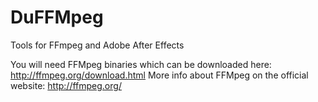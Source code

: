 # DuFFMpeg
Tools for FFmpeg and Adobe  After Effects

You will need FFMpeg binaries which can be downloaded here: http://ffmpeg.org/download.html
More info about FFMpeg on the official website: http://ffmpeg.org/
